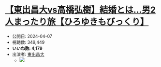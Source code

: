 # [【東出昌大vs高橋弘樹】結婚とは…男2人まったり旅【ひろゆきもびっくり】](https://www.youtube.com/watch?v=-s9bnb6Fnkw)
-   公開日: 2024-04-07
-   視聴数: 349,449
-   **いいね数: 4,179**
-   出演者: [東出昌大](/rehacq_fan/people/東出昌大 "wikilink")
    - [![](https://img.youtube.com/vi/-s9bnb6Fnkw/hqdefault.jpg)](https://www.youtube.com/watch?v=-s9bnb6Fnkw)
